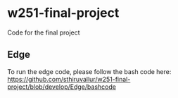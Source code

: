 # w251-final-project
Code for the final project


## Edge
To run the edge code, please follow the bash code here: https://github.com/sthiruvallur/w251-final-project/blob/develop/Edge/bashcode
